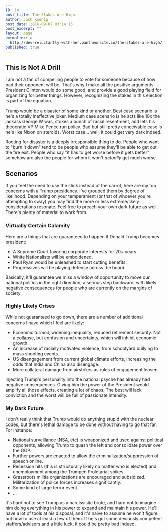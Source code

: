 ```yaml
---
ID: 14
post_title: The Stakes Are High
author: Josh Koenig
post_date: 2016-09-07 03:14:13
post_excerpt: ""
layout: page
permalink: >
  http://dev-reluctantly-with-her.pantheonsite.io/the-stakes-are-high/
published: true
---
```

## This Is Not A Drill

I am not a fan of compelling people to vote for someone because of how bad their opponent will be. That's why I make all the positive arguments — President Clinton would do some good, and provide a good playing field for organizing for better things. However, recognizing the stakes in this election is part of the equation.

Trump would be a disaster of some kind or another. Best case scenario is he's a totally ineffective joker. Medium case scenario is he acts like 10x the jackass George W was, stokes a bunch of racial resentment, and lets his theocratic VP Mike Pence run policy. Bad but still pretty conceivable case is he's like Nixon on steroids. Worst case... well, it could get very dark indeed.

Rooting for disaster is a deeply irresponsible thing to do. People who want to "burn it down" tend to be people who assume they'll be able to get out the fire exit. People who say "it has to get worse before it gets better" somehow are also the people for whom it won't *actually* get much worse.

## Scenarios

If you feel the need to use the stick instead of the carrot, here are my top concerns with a Trump presidency. I've grouped them by degree of likelihood. Depending on your temperament (or that of whoever you're attempting to sway) you may find the more or less extreme/likely considerations resonate. Feel free to preach your own dark future as well. There's plenty of material to work from.

### Virtually Certain Calamity

Here are a things that are guaranteed to happen if Donald Trump becomes president:

*   A Supreme Court favoring corporate interests for 20+ years.
*   White Nationalists will be emboldened.
*   Paul Ryan would be unleashed to start cutting benefits.
*   Progressives will be playing defense across the board.

Basically, it'll guarantee we miss a window of opportunity to move our national politics in the right direction; a serious step backward, with likely negative consequences for people who are currently on the margins of society.

### Highly Likely Crises

While not guaranteed to go down, there are a number of additional concerns I have which I feel are likely:

*   Economic turmoil, widening inequality, reduced retirement security. Not a collapse, but confusion and uncertainty, which will inhibit economic growth.
*   An increase of racially motivated violence, from schoolyard bullying to mass shooting events. 
*   US disengagement from current global climate efforts, increasing the odds that India and China also disengage.
*   More collateral damage from airstrikes as rules of engagement loosen.

Injecting Trump's personality into the national psyche has already had negative consequences. Giving him the power of the President would amplify all those effects, creating a lot of chaos. The best will lack conviction and the worst will be full of passionate intensity.

### My Dark Future

I don't really think that Trump would do anything stupid with the nuclear codes, but there's lethal damage to be done without having to go that far. For instance:

*   National surveillance (NSA, etc) is weaponized and used against political opponents, allowing Trump to quash the left and consolidate power over the GOP.
*   Further powers are enacted to allow the criminalization/suppression of speech online. 
*   Recession hits (this is structurally likely no matter who is elected) and unemployment among the Trumpen Proletariat spikes.
*   Grassroots militia organizations are encouraged and subsidized. Militarization of police forces increases significantly.
*   Some kind of large terror event.
*   ...

It's hard not to see Trump as a narcissistic brute, and hard not to imagine him doing everything in his power to expand and maintain his power. He'll have a lot of tools at his disposal, and it's naive to assume he won't figure out how to use at least a few of them. If he's got some deviously competent staffers/advisors and a little luck, it could be pretty bad indeed.